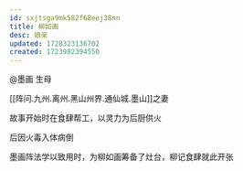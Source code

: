 ```yaml
---
id: sxjtsga9mk582f68eej38nn
title: 柳如画
desc: 娘亲
updated: 1728323136702
created: 1723982394550
---
```


@墨画 生母

[[阵问.九州.离州.黑山州界.通仙城.墨山]]之妻

故事开始时在食肆帮工，以灵力为后厨供火

后因火毒入体病倒

墨画阵法学以致用时，为柳如画筹备了灶台，柳记食肆就此开张
